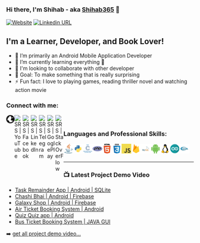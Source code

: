 ### Hi there, I'm Shihab - aka [Shihab365][website] 👋

[![Website](https://img.shields.io/website?label=Shihab365.com&style=for-the-badge&up_message=UP&url=https%3A%2F%2Fshihab-365.blogspot.com)](https://shihab-365.blogspot.com)
[![Linkedin URL](https://img.shields.io/twitter/url?color=FFFFFF&label=Connect%20%40Shihab365&logo=Linkedin&style=for-the-badge&url=https%3A%2F%2Fwww.linkedin.com%2Fin%2Fshihab007)](https://www.linkedin.com/in/Shihab365)

## I'm a Learner, Developer, and Book Lover!

- 🔭 I’m primarily an Android Mobile Application Developer
- 🌱 I’m currently learning everything 🤣
- 👯 I'm looking to collaborate with other developer
- 🥅 Goal: To make something that is really surprising
- ⚡ Fun fact: I love to playing games, reading thriller novel and watching action movie


### Connect with me:

[<img align="left" alt="shihab365.com" width="22px" src="https://raw.githubusercontent.com/iconic/open-iconic/master/svg/globe.svg" />][website]
[<img align="left" alt="SRS | YouTube" width="22px" src="https://cdn.jsdelivr.net/npm/simple-icons@v3/icons/youtube.svg" />][youtube]
[<img align="left" alt="SRS | Facebook" width="22px" src="https://cdn.jsdelivr.net/npm/simple-icons@v3/icons/facebook.svg" />][facebook]
[<img align="left" alt="SRS | LinkedIn" width="22px" src="https://cdn.jsdelivr.net/npm/simple-icons@v3/icons/linkedin.svg" />][linkedin]
[<img align="left" alt="SRS | Telegram" width="22px" src="https://cdn.jsdelivr.net/npm/simple-icons@v3/icons/telegram.svg" />][telegram]
[<img align="left" alt="SRS | GooglePlay" width="22px" src="https://cdn.jsdelivr.net/npm/simple-icons@v3/icons/googleplay.svg" />][playstore]
[<img align="left" alt="SRS | StackOverFlow" width="22px" src="https://cdn.jsdelivr.net/npm/simple-icons@v3/icons/stackoverflow.svg" />][stackoverflow]

<br />

### Languages and Professional Skills:

[<img align="left" alt="JAVA" width="26px" src="https://raw.githubusercontent.com/github/explore/80688e429a7d4ef2fca1e82350fe8e3517d3494d/topics/java/java.png" />][website]
[<img align="left" alt="Python" width="26px" src="https://raw.githubusercontent.com/github/explore/80688e429a7d4ef2fca1e82350fe8e3517d3494d/topics/python/python.png" />][website]
[<img align="left" alt="C" width="26px" src="https://raw.githubusercontent.com/github/explore/80688e429a7d4ef2fca1e82350fe8e3517d3494d/topics/c/c.png" />][website]
[<img align="left" alt="PHP" width="26px" src="https://raw.githubusercontent.com/github/explore/80688e429a7d4ef2fca1e82350fe8e3517d3494d/topics/php/php.png" />][website]
[<img align="left" alt="HTML5" width="26px" src="https://raw.githubusercontent.com/github/explore/80688e429a7d4ef2fca1e82350fe8e3517d3494d/topics/html/html.png" />][website]
[<img align="left" alt="CSS3" width="26px" src="https://raw.githubusercontent.com/github/explore/80688e429a7d4ef2fca1e82350fe8e3517d3494d/topics/css/css.png" />][website]
[<img align="left" alt="JAVASCRIPT" width="26px" src="https://raw.githubusercontent.com/github/explore/80688e429a7d4ef2fca1e82350fe8e3517d3494d/topics/javascript/javascript.png" />][website]
[<img align="left" alt="FIREBASE" width="26px" src="https://raw.githubusercontent.com/github/explore/80688e429a7d4ef2fca1e82350fe8e3517d3494d/topics/firebase/firebase.png" />][website]
[<img align="left" alt="MySQL" width="26px" src="https://raw.githubusercontent.com/github/explore/80688e429a7d4ef2fca1e82350fe8e3517d3494d/topics/mysql/mysql.png" />][website]
[<img align="left" alt="Android" width="26px" src="https://raw.githubusercontent.com/github/explore/80688e429a7d4ef2fca1e82350fe8e3517d3494d/topics/android/android.png" />][website]
[<img align="left" alt="Linux" width="26px" src="https://raw.githubusercontent.com/github/explore/80688e429a7d4ef2fca1e82350fe8e3517d3494d/topics/linux/linux.png" />][website]
[<img align="left" alt="Arduino" width="26px" src="https://raw.githubusercontent.com/github/explore/80688e429a7d4ef2fca1e82350fe8e3517d3494d/topics/arduino/arduino.png" />][website]
[<img align="left" alt="OpenGL" width="26px" src="https://raw.githubusercontent.com/github/explore/80688e429a7d4ef2fca1e82350fe8e3517d3494d/topics/opengl/opengl.png" />][website]
<br />
<br />

---

### 📺 Latest Project Demo Video

<!-- YOUTUBE:START -->
- [Task Remainder App | Android | SQLite](https://www.youtube.com/watch?v=QNYWxqb_kUg)
- [Chashi Bhai | Android | Firebase](https://www.youtube.com/watch?v=LRPlJlbfixY)
- [Galaxy Shop | Android | Firebase](https://www.youtube.com/watch?v=cw4Xacp_4eE)
- [Air Ticket Booking System | Android](https://www.youtube.com/watch?v=ctD4a0LYUD4)
- [Quiz Quiz app | Android](https://www.youtube.com/watch?v=4zOxNOFs_oI)
- [Bus Ticket Booking System | JAVA GUI](https://www.youtube.com/watch?v=BbQwahdKxtA)
<!-- YOUTUBE:END -->

➡️ [get all project demo video...](https://www.youtube.com/channel/UCrbDzASDGYLM-htutvAIs4w/playlists)

[website]: https://shihab-365.blogspot.com
[facebook]: https://web.facebook.com/Shihab365.fb
[youtube]: https://www.youtube.com/channel/UCrbDzASDGYLM-htutvAIs4w
[linkedin]: https://www.linkedin.com/in/Shihab365
[telegram]: https://t.me/mrShihab007
[playstore]: https://play.google.com/store/search?q=pub%3ALupine%20Soft.&c=apps&hl=en
[stackoverflow]: https://stackoverflow.com/users/11212298/shihab007?tab=profile
